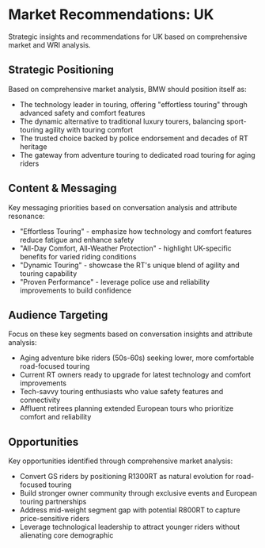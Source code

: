 # Market Recommendations: UK

Strategic insights and recommendations for UK based on comprehensive market and WRI analysis.

## Strategic Positioning
Based on comprehensive market analysis, BMW should position itself as:
- The technology leader in touring, offering "effortless touring" through advanced safety and comfort features
- The dynamic alternative to traditional luxury tourers, balancing sport-touring agility with touring comfort
- The trusted choice backed by police endorsement and decades of RT heritage
- The gateway from adventure touring to dedicated road touring for aging riders

## Content & Messaging
Key messaging priorities based on conversation analysis and attribute resonance:
- "Effortless Touring" - emphasize how technology and comfort features reduce fatigue and enhance safety
- "All-Day Comfort, All-Weather Protection" - highlight UK-specific benefits for varied riding conditions
- "Dynamic Touring" - showcase the RT's unique blend of agility and touring capability
- "Proven Performance" - leverage police use and reliability improvements to build confidence

## Audience Targeting
Focus on these key segments based on conversation insights and attribute analysis:
- Aging adventure bike riders (50s-60s) seeking lower, more comfortable road-focused touring
- Current RT owners ready to upgrade for latest technology and comfort improvements
- Tech-savvy touring enthusiasts who value safety features and connectivity
- Affluent retirees planning extended European tours who prioritize comfort and reliability

## Opportunities
Key opportunities identified through comprehensive market analysis:
- Convert GS riders by positioning R1300RT as natural evolution for road-focused touring
- Build stronger owner community through exclusive events and European touring partnerships
- Address mid-weight segment gap with potential R800RT to capture price-sensitive riders
- Leverage technological leadership to attract younger riders without alienating core demographic